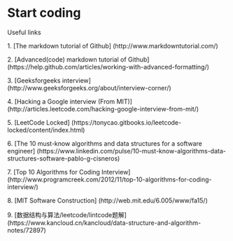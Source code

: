 # Start coding

Useful links
<p>1. [The markdown tutorial of Github] (http://www.markdowntutorial.com/)
<p>2. [Advanced(code) markdown tutorial of Github] (https://help.github.com/articles/working-with-advanced-formatting/)
<p>3. [Geeksforgeeks interview] (http://www.geeksforgeeks.org/about/interview-corner/)
<p>4. [Hacking a Google interview (From MIT)] (http://articles.leetcode.com/hacking-google-interview-from-mit/)
<p>5. [LeetCode Locked] (https://tonycao.gitbooks.io/leetcode-locked/content/index.html)
<p>6. [The 10 must-know algorithms and data structures for a software engineer] (https://www.linkedin.com/pulse/10-must-know-algorithms-data-structures-software-pablo-g-cisneros)
<p>7. [Top 10 Algorithms for Coding Interview] (http://www.programcreek.com/2012/11/top-10-algorithms-for-coding-interview/)
<p>8. [MIT Software Construction] (http://web.mit.edu/6.005/www/fa15/)
<p>9. [数据结构与算法/leetcode/lintcode题解] (https://www.kancloud.cn/kancloud/data-structure-and-algorithm-notes/72897)
